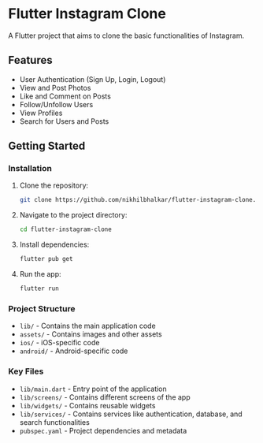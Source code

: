# Flutter Instagram Clone

A Flutter project that aims to clone the basic functionalities of Instagram.

## Features

- User Authentication (Sign Up, Login, Logout)
- View and Post Photos
- Like and Comment on Posts
- Follow/Unfollow Users
- View Profiles
- Search for Users and Posts

## Getting Started

### Installation

1. Clone the repository:
    ```bash
    git clone https://github.com/nikhilbhalkar/flutter-instagram-clone.git
    ```
2. Navigate to the project directory:
    ```bash
    cd flutter-instagram-clone
    ```
3. Install dependencies:
    ```bash
    flutter pub get
    ```
4. Run the app:
    ```bash
    flutter run
    ```

### Project Structure

- `lib/` - Contains the main application code
- `assets/` - Contains images and other assets
- `ios/` - iOS-specific code
- `android/` - Android-specific code

### Key Files

- `lib/main.dart` - Entry point of the application
- `lib/screens/` - Contains different screens of the app
- `lib/widgets/` - Contains reusable widgets
- `lib/services/` - Contains services like authentication, database, and search functionalities
- `pubspec.yaml` - Project dependencies and metadata



